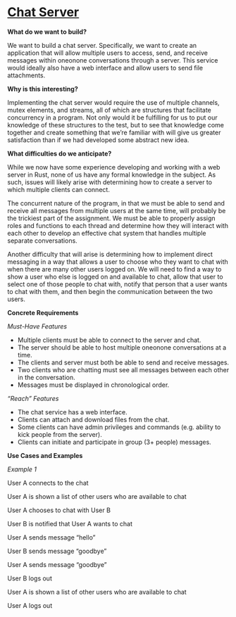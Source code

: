 # [Chat Server](https://kevinwilde.github.io/chat_server)

**What do we want to build?**

We want to build a chat server. Specifically, we want to create an application that will allow 
multiple users to access, send, and receive messages within one­on­one conversations through a 
server. This service would ideally also have a web interface and allow users to send file 
attachments.

**Why is this interesting?**

Implementing the chat server would require the use of multiple channels, mutex elements, and 
streams, all of which are structures that facilitate concurrency in a program. Not only would it be 
fulfilling for us to put our knowledge of these structures to the test, but to see that knowledge 
come together and create something that we’re familiar with will give us greater satisfaction than 
if we had developed some abstract new idea.

**What difficulties do we anticipate?**

While we now have some experience developing and working with a web server in Rust, none of 
us have any formal knowledge in the subject. As such, issues will likely arise with determining 
how to create a server to which multiple clients can connect.

The concurrent nature of the program, in that we must be able to send and receive all messages 
from multiple users at the same time, will probably be the trickiest part of the assignment. We 
must be able to properly assign roles and functions to each thread and determine how they will 
interact with each other to develop an effective chat system that handles multiple separate 
conversations.

Another difficulty that will arise is determining how to implement direct messaging in a way that 
allows a user to choose who they want to chat with when there are many other users logged on. 
We will need to find a way to show a user who else is logged on and available to chat, allow that 
user to select one of those people to chat with, notify that person that a user wants to chat with 
them, and then begin the communication between the two users.

**Concrete Requirements**

*Must-Have Features*
* Multiple clients must be able to connect to the server and chat.
* The server should be able to host multiple one­on­one conversations at a time.
* The clients and server must both be able to send and receive messages.
* Two clients who are chatting must see all messages between each other in the 
conversation.
* Messages must be displayed in chronological order.

*“Reach” Features*
* The chat service has a web interface.
* Clients can attach and download files from the chat.
* Some clients can have admin privileges and commands (e.g. ability to kick people from 
the server).
* Clients can initiate and participate in group (3+ people) messages.

**Use Cases and Examples**

*Example 1*

User A connects to the chat

User A is shown a list of other users who are available to chat

User A chooses to chat with User B

User B is notified that User A wants to chat

User A sends message “hello”

User B sends message “goodbye”

User A sends message “goodbye”

User B logs out

User A is shown a list of other users who are available to chat

User A logs out
